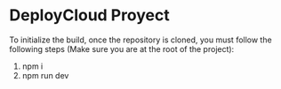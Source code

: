 # DeployCloud Proyect

To initialize the build, once the repository is cloned, you must follow the following steps (Make sure you are at the root of the project):

1. npm i
2. npm run dev
